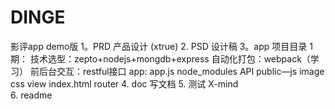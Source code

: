 # DINGE
影评app demo版
1。PRD   产品设计 (xtrue)
2.  PSD     设计稿
3。app    项目目录
1期：
    技术选型：zepto+nodejs+mongdb+express
    自动化打包：webpack（学习）
    前后台交互：restful接口
app:
    app.js
    node_modules
    API
    public—js image css view index.html
    router
4.   doc    写文档
5.   测试 X-mind  
6.   readme
